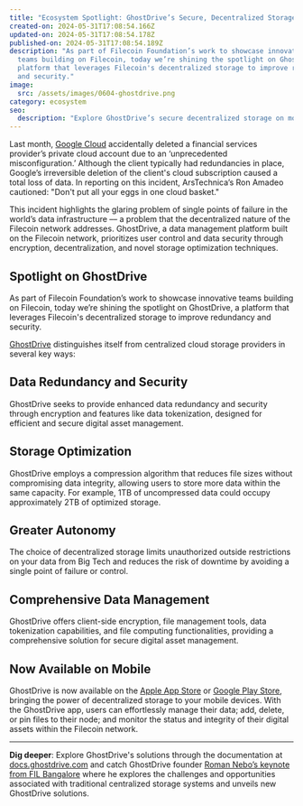```yaml
---
title: "Ecosystem Spotlight: GhostDrive’s Secure, Decentralized Storage Now on Mobile"
created-on: 2024-05-31T17:08:54.166Z
updated-on: 2024-05-31T17:08:54.178Z
published-on: 2024-05-31T17:08:54.189Z
description: "As part of Filecoin Foundation’s work to showcase innovative
  teams building on Filecoin, today we’re shining the spotlight on GhostDrive, a
  platform that leverages Filecoin's decentralized storage to improve redundancy
  and security."
image:
  src: /assets/images/0604-ghostdrive.png
category: ecosystem
seo:
  description: "Explore GhostDrive’s secure decentralized storage on mobile, leveraging Filecoin for enhanced redundancy and security. Now available on App Store and Google Play."
---
```


Last month, [Google Cloud](https://arstechnica.com/gadgets/2024/05/google-cloud-accidentally-nukes-customer-account-causes-two-weeks-of-downtime/) accidentally deleted a financial services provider’s private cloud account due to an ‘unprecedented misconfiguration.’ Although the client typically had redundancies in place, Google’s irreversible deletion of the client's cloud subscription caused a total loss of data. In reporting on this incident, ArsTechnica’s Ron Amadeo cautioned: "Don't put all your eggs in one cloud basket."

This incident highlights the glaring problem of single points of failure in the world’s data infrastructure –– a problem that the decentralized nature of the Filecoin network addresses. GhostDrive, a data management platform built on the Filecoin network, prioritizes user control and data security through encryption, decentralization, and novel storage optimization techniques.

## Spotlight on GhostDrive

As part of Filecoin Foundation’s work to showcase innovative teams building on Filecoin, today we’re shining the spotlight on GhostDrive, a platform that leverages Filecoin's decentralized storage to improve redundancy and security.

[GhostDrive](/ecosystem-explorer/ghostdrive-global) distinguishes itself from centralized cloud storage providers in several key ways:

## Data Redundancy and Security

GhostDrive seeks to provide enhanced data redundancy and security through encryption and features like data tokenization, designed for efficient and secure digital asset management.

## Storage Optimization

GhostDrive employs a compression algorithm that reduces file sizes without compromising data integrity, allowing users to store more data within the same capacity. For example, 1TB of uncompressed data could occupy approximately 2TB of optimized storage.

## Greater Autonomy

The choice of decentralized storage limits unauthorized outside restrictions on your data from Big Tech and reduces the risk of downtime by avoiding a single point of failure or control.

## Comprehensive Data Management

GhostDrive offers client-side encryption, file management tools, data tokenization capabilities, and file computing functionalities, providing a comprehensive solution for secure digital asset management.

## Now Available on Mobile

GhostDrive is now available on the [Apple App Store](https://apps.apple.com/us/app/ghostdrive-app/id6475002179) or [Google Play Store](https://play.google.com/store/apps/details?id=com.wise.data.ghostdrive&pli=1), bringing the power of decentralized storage to your mobile devices. With the GhostDrive app, users can effortlessly manage their data; add, delete, or pin files to their node; and monitor the status and integrity of their digital assets within the Filecoin network.

---

**Dig deeper**: Explore GhostDrive's solutions through the documentation at [docs.ghostdrive.com](http://docs.ghostdrive.com) and catch GhostDrive founder [Roman Nebo’s keynote from FIL Bangalore](https://www.youtube.com/watch?v=D0Mh3ZDA-3Y) where he explores the challenges and opportunities associated with traditional centralized storage systems and unveils new GhostDrive solutions.
